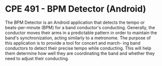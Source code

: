 # CPE 491 - BPM Detector (Android)

The BPM Detector is an Android application that detects the tempo or beats-per-minute
(BPM) for a band conductor's conducting. Generally, the conductor moves their arms in
a predictable pattern in order to maintain the band's synchronization, acting similarly to
a metronome. The purpose of this application is to provide a tool for concert and march-
ing band conductors to detect their precise tempo while conducting. This will help them
determine how well they are coordinating the band and whether they need to adjust their
conducting.
